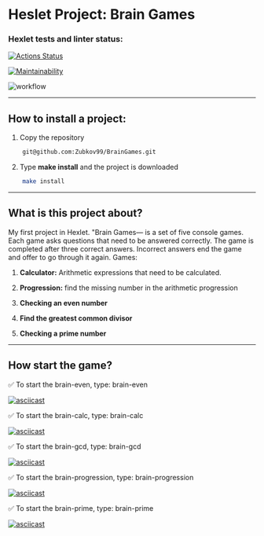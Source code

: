 # Heslet Project: Brain Games

### Hexlet tests and linter status:

[![Actions Status](https://github.com/Zubkov99/frontend-project-lvl1/workflows/hexlet-check/badge.svg)](https://github.com/Zubkov99/frontend-project-lvl1/actions)

[![Maintainability](https://api.codeclimate.com/v1/badges/b2c6298928454886ea01/maintainability)](https://codeclimate.com/github/Zubkov99/frontend-project-lvl1/maintainability)

![workflow](https://github.com/Zubkov99/frontend-project-lvl1/actions/workflows/github-actions-demo.yml/badge.svg)

____
## How to install a project:

1. Copy the repository 
```bash
    git@github.com:Zubkov99/BrainGames.git
```
2. Type **make install** and the project is downloaded
```bash
    make install
```
____
## What is this project about?

My first project in Hexlet. "Brain Games— is a set of five console games. Each game asks questions that need to be answered correctly. The game is completed after three correct answers. Incorrect answers end the game and offer to go through it again. Games:

1. **Calculator:** Arithmetic expressions that need to be calculated.

2. **Progression:** find the missing number in the arithmetic progression

3. **Checking an even number**

4. **Find the greatest common divisor**

5. **Checking a prime number**



____
## How start the game?

✅ To start the brain-even, type: brain-even

[![asciicast](https://asciinema.org/a/TitscPTS68e8WQjniBlwqp7WR.svg)](https://asciinema.org/a/TitscPTS68e8WQjniBlwqp7WR)


✅ To start the brain-calc, type: brain-calc

[![asciicast](https://asciinema.org/a/QKqmlG3OcA3tSGTyQCpfGcQkB.svg)](https://asciinema.org/a/QKqmlG3OcA3tSGTyQCpfGcQkB)


✅ To start the brain-gcd, type: brain-gcd

[![asciicast](https://asciinema.org/a/Wx9Zc2Ptb5H7ZbvEKCQSIEOU0.svg)](https://asciinema.org/a/Wx9Zc2Ptb5H7ZbvEKCQSIEOU0)


 ✅ To start the brain-progression, type: brain-progression

[![asciicast](https://asciinema.org/a/UkvEMox7WURtwYcz6mIpP8t3K.svg)](https://asciinema.org/a/UkvEMox7WURtwYcz6mIpP8t3K)

 ✅ To start the brain-prime, type: brain-prime

[![asciicast](https://asciinema.org/a/U3MjnTREdQahJHyK5CcAE8zhK.svg)](https://asciinema.org/a/U3MjnTREdQahJHyK5CcAE8zhK)